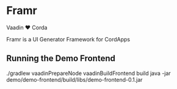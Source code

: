 # Framr
Vaadin :heart: Corda

Framr is a UI Generator Framework for CordApps

## Running the Demo Frontend
./gradlew vaadinPrepareNode vaadinBuildFrontend build
java -jar demo/demo-frontend/build/libs/demo-frontend-0.1.jar